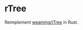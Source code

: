 # rTree

Reimplement [weaming/iTree](https://github.com/weaming/weaming/iTreeweaming/iTree) in Rust.
